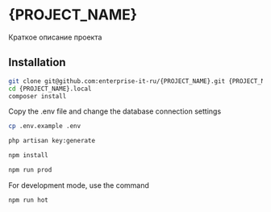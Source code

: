 # {PROJECT_NAME}

Краткое описание проекта

## Installation

```bash
git clone git@github.com:enterprise-it-ru/{PROJECT_NAME}.git {PROJECT_NAME}.local
cd {PROJECT_NAME}.local
composer install
```

Copy the .env file and change the database connection settings

```bash
cp .env.example .env
```

```bash
php artisan key:generate
```

```bash
npm install
```

```bash
npm run prod
```

For development mode, use the command

```bash
npm run hot
```
